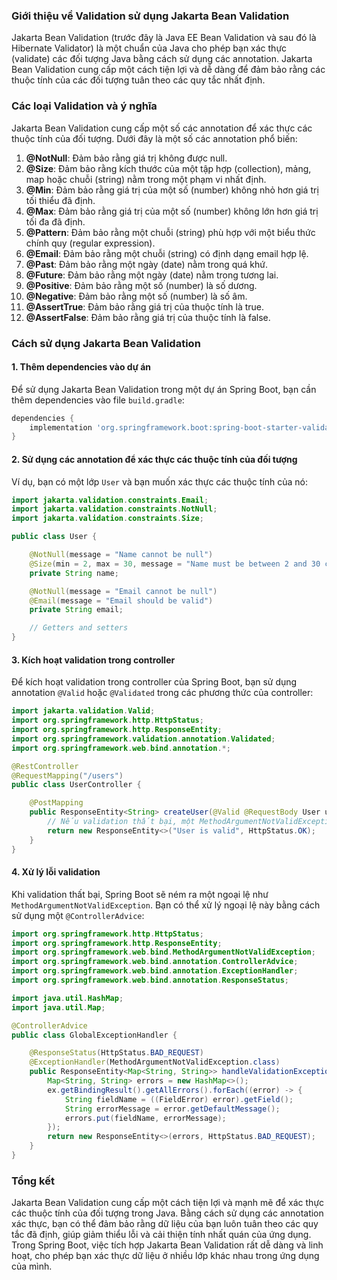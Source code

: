### Giới thiệu về Validation sử dụng Jakarta Bean Validation

Jakarta Bean Validation (trước đây là Java EE Bean Validation và sau đó là Hibernate Validator) là một chuẩn của Java cho phép bạn xác thực (validate) các đối tượng Java bằng cách sử dụng các annotation. Jakarta Bean Validation cung cấp một cách tiện lợi và dễ dàng để đảm bảo rằng các thuộc tính của các đối tượng tuân theo các quy tắc nhất định.

### Các loại Validation và ý nghĩa

Jakarta Bean Validation cung cấp một số các annotation để xác thực các thuộc tính của đối tượng. Dưới đây là một số các annotation phổ biến:

1. **@NotNull**: Đảm bảo rằng giá trị không được null.
2. **@Size**: Đảm bảo rằng kích thước của một tập hợp (collection), mảng, map hoặc chuỗi (string) nằm trong một phạm vi nhất định.
3. **@Min**: Đảm bảo rằng giá trị của một số (number) không nhỏ hơn giá trị tối thiểu đã định.
4. **@Max**: Đảm bảo rằng giá trị của một số (number) không lớn hơn giá trị tối đa đã định.
5. **@Pattern**: Đảm bảo rằng một chuỗi (string) phù hợp với một biểu thức chính quy (regular expression).
6. **@Email**: Đảm bảo rằng một chuỗi (string) có định dạng email hợp lệ.
7. **@Past**: Đảm bảo rằng một ngày (date) nằm trong quá khứ.
8. **@Future**: Đảm bảo rằng một ngày (date) nằm trong tương lai.
9. **@Positive**: Đảm bảo rằng một số (number) là số dương.
10. **@Negative**: Đảm bảo rằng một số (number) là số âm.
11. **@AssertTrue**: Đảm bảo rằng giá trị của thuộc tính là true.
12. **@AssertFalse**: Đảm bảo rằng giá trị của thuộc tính là false.

### Cách sử dụng Jakarta Bean Validation

#### 1. Thêm dependencies vào dự án

Để sử dụng Jakarta Bean Validation trong một dự án Spring Boot, bạn cần thêm dependencies vào file `build.gradle`:

```groovy
dependencies {
    implementation 'org.springframework.boot:spring-boot-starter-validation'
}
```

#### 2. Sử dụng các annotation để xác thực các thuộc tính của đối tượng

Ví dụ, bạn có một lớp `User` và bạn muốn xác thực các thuộc tính của nó:

```java
import jakarta.validation.constraints.Email;
import jakarta.validation.constraints.NotNull;
import jakarta.validation.constraints.Size;

public class User {

    @NotNull(message = "Name cannot be null")
    @Size(min = 2, max = 30, message = "Name must be between 2 and 30 characters")
    private String name;

    @NotNull(message = "Email cannot be null")
    @Email(message = "Email should be valid")
    private String email;

    // Getters and setters
}
```

#### 3. Kích hoạt validation trong controller

Để kích hoạt validation trong controller của Spring Boot, bạn sử dụng annotation `@Valid` hoặc `@Validated` trong các phương thức của controller:

```java
import jakarta.validation.Valid;
import org.springframework.http.HttpStatus;
import org.springframework.http.ResponseEntity;
import org.springframework.validation.annotation.Validated;
import org.springframework.web.bind.annotation.*;

@RestController
@RequestMapping("/users")
public class UserController {

    @PostMapping
    public ResponseEntity<String> createUser(@Valid @RequestBody User user) {
        // Nếu validation thất bại, một MethodArgumentNotValidException sẽ được ném ra
        return new ResponseEntity<>("User is valid", HttpStatus.OK);
    }
}
```

#### 4. Xử lý lỗi validation

Khi validation thất bại, Spring Boot sẽ ném ra một ngoại lệ như `MethodArgumentNotValidException`. Bạn có thể xử lý ngoại lệ này bằng cách sử dụng một `@ControllerAdvice`:

```java
import org.springframework.http.HttpStatus;
import org.springframework.http.ResponseEntity;
import org.springframework.web.bind.MethodArgumentNotValidException;
import org.springframework.web.bind.annotation.ControllerAdvice;
import org.springframework.web.bind.annotation.ExceptionHandler;
import org.springframework.web.bind.annotation.ResponseStatus;

import java.util.HashMap;
import java.util.Map;

@ControllerAdvice
public class GlobalExceptionHandler {

    @ResponseStatus(HttpStatus.BAD_REQUEST)
    @ExceptionHandler(MethodArgumentNotValidException.class)
    public ResponseEntity<Map<String, String>> handleValidationExceptions(MethodArgumentNotValidException ex) {
        Map<String, String> errors = new HashMap<>();
        ex.getBindingResult().getAllErrors().forEach((error) -> {
            String fieldName = ((FieldError) error).getField();
            String errorMessage = error.getDefaultMessage();
            errors.put(fieldName, errorMessage);
        });
        return new ResponseEntity<>(errors, HttpStatus.BAD_REQUEST);
    }
}
```

### Tổng kết

Jakarta Bean Validation cung cấp một cách tiện lợi và mạnh mẽ để xác thực các thuộc tính của đối tượng trong Java. Bằng cách sử dụng các annotation xác thực, bạn có thể đảm bảo rằng dữ liệu của bạn luôn tuân theo các quy tắc đã định, giúp giảm thiểu lỗi và cải thiện tính nhất quán của ứng dụng. Trong Spring Boot, việc tích hợp Jakarta Bean Validation rất dễ dàng và linh hoạt, cho phép bạn xác thực dữ liệu ở nhiều lớp khác nhau trong ứng dụng của mình.